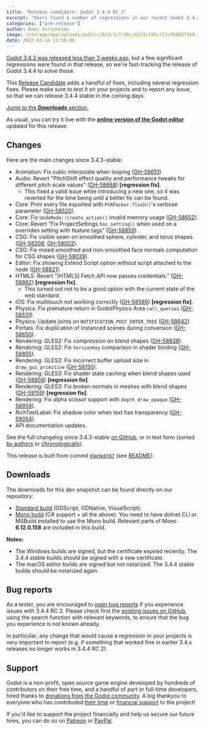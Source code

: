 ```yaml
---
title: "Release candidate: Godot 3.4.4 RC 2"
excerpt: "Users found a number of regressions in our recent Godot 3.4.3 release, so we're fast-tracking the development of Godot 3.4.4 to fix them."
categories: ["pre-release"]
author: Rémi Verschelde
image: /storage/app/uploads/public/623/1c7/d5c/6231c7d5c1f2c958957369.jpg
date: 2022-03-16 11:56:08
---
```


[Godot 3.4.3 was released less than 3 weeks ago](/article/maintenance-release-godot-3-4-3), but a few significant regressions were found in that release, so we're fast-tracking the release of Godot 3.4.4 to solve those.

This [Release Candidate](https://en.wikipedia.org/wiki/Software_release_life_cycle#Release_candidate) adds a handful of fixes, including several regression fixes. Please make sure to test it on your projects and to report any issue, so that we can release 3.4.4 stable in the coming days.

[Jump to the **Downloads** section.](#downloads)

As usual, you can try it live with the [**online version of the Godot editor**](https://editor.godotengine.org/releases/3.4.4.rc2/) updated for this release.

## Changes

Here are the main changes since 3.4.3-stable:

- Animation: Fix cubic interpolate when looping ([GH-58651](https://github.com/godotengine/godot/pull/58651)).
- Audio: Revert "PitchShift effect quality and performance tweaks for different pitch scale values" ([GH-58668](https://github.com/godotengine/godot/pull/58668)) **[regression fix]**.
  * This fixed a valid issue while introducing a new one, so it was reverted for the time being until a better fix can be found.
- Core: Print every file exported with `PCKPacker.flush()`'s verbose parameter ([GH-58520](https://github.com/godotengine/godot/pull/58520)).
- Core: Fix `UndoRedo::create_action()` invalid memory usage ([GH-58652](https://github.com/godotengine/godot/pull/58652)).
- Core: Revert "Fix ProjectSettings `has_setting()` when used on a overriden setting with feature tags" ([GH-58859](https://github.com/godotengine/godot/pull/58859)).
- CSG: Fix visible seam on smoothed sphere, cylinder, and torus shapes ([GH-58208](https://github.com/godotengine/godot/pull/58208), [GH-59002](https://github.com/godotengine/godot/pull/59002)).
- CSG: Fix mixed smoothed and non-smoothed face normals computation for CSG shapes ([GH-59039](https://github.com/godotengine/godot/pull/59039)).
- Editor: Fix showing Extend Script option without script attached to the node ([GH-58821](https://github.com/godotengine/godot/pull/58821)).
- HTML5: Revert "[HTML5] Fetch API now passes credentials." ([GH-58862](https://github.com/godotengine/godot/pull/58862)) **[regression fix]**.
  * This turned out not to be a good option with the current state of the web standard.
- iOS: Fix multitouch not working correctly ([GH-58586](https://github.com/godotengine/godot/pull/58586)) **[regression fix]**.
- Physics: Fix premature return in GodotPhysics Area `call_queries` ([GH-58531](https://github.com/godotengine/godot/pull/58531)).
- Physics: Update joints on `NOTIFICATION_POST_ENTER_TREE` ([GH-58642](https://github.com/godotengine/godot/pull/58642)).
- Portals: Fix duplication of instanced scenes during conversion ([GH-58650](https://github.com/godotengine/godot/pull/58650)).
- Rendering: GLES2: Fix compression on blend shapes ([GH-58838](https://github.com/godotengine/godot/pull/58838)).
- Rendering: GLES2: Fix `VersionKey` comparison in shader binding ([GH-58855](https://github.com/godotengine/godot/pull/58855)).
- Rendering: GLES2: Fix incorrect buffer upload size in `draw_gui_primitive` ([GH-58150](https://github.com/godotengine/godot/pull/58150)).
- Rendering: GLES3: Fix shader state caching when blend shapes used ([GH-58808](https://github.com/godotengine/godot/pull/58808)) **[regression fix]**.
- Rendering: GLES3: Fix broken normals in meshes with blend shapes ([GH-59159](https://github.com/godotengine/godot/pull/59159)) **[regression fix]**.
- Rendering: Fix alpha scissor support with `depth_draw_opaque` ([GH-58959](https://github.com/godotengine/godot/pull/58959)).
- RichTextLabel: Fix shadow color when text has transparency ([GH-59054](https://github.com/godotengine/godot/pull/59054)).
- API documentation updates.

See the full changelog since 3.4.3-stable [on GitHub](https://github.com/godotengine/godot/compare/3.4.3-stable...69e9e8f87def0d6c21d7f5919e1fb37fa7b8e662), or in text form (sorted [by authors](https://downloads.tuxfamily.org/godotengine/3.4.4/rc2/Godot_v3.4.4-rc2_changelog_authors.txt) or [chronologically](https://downloads.tuxfamily.org/godotengine/3.4.4/rc2/Godot_v3.4.4-rc2_changelog_chrono.txt)).

This release is built from commit [`69e9e8f87`](https://github.com/godotengine/godot/commit/69e9e8f87def0d6c21d7f5919e1fb37fa7b8e662) (see [README](https://downloads.tuxfamily.org/godotengine/3.4.4/rc2/README.txt)).

<a id="downloads"></a>
## Downloads

The downloads for this dev snapshot can be found directly on our repository:

- [Standard build](https://downloads.tuxfamily.org/godotengine/3.4.4/rc2/) (GDScript, GDNative, VisualScript).
- [Mono build](https://downloads.tuxfamily.org/godotengine/3.4.4/rc2/mono/) (C# support + all the above). You need to have dotnet CLI or MSBuild installed to use the Mono build. Relevant parts of Mono **6.12.0.158** are included in this build.

**Notes:**

- The Windows builds are signed, but the certificate expired recently. The 3.4.4 stable builds should be signed with a new certificate.
- The macOS editor builds are signed but not notarized. The 3.4.4 stable builds should be notarized again.

## Bug reports

As a tester, you are encouraged to [open bug reports](https://github.com/godotengine/godot/issues) if you experience issues with 3.4.4 RC 2. Please check first the [existing issues on GitHub](https://github.com/godotengine/godot/issues), using the search function with relevant keywords, to ensure that the bug you experience is not known already.

In particular, any change that would cause a regression in your projects is very important to report (e.g. if something that worked fine in earlier 3.4.x releases no longer works in 3.4.4 RC 2).

## Support

Godot is a non-profit, open source game engine developed by hundreds of contributors on their free time, and a handful of part or full-time developers, hired thanks to [donations from the Godot community](/donate). A big thankyou to everyone who has contributed [their time](https://github.com/godotengine/godot/blob/master/AUTHORS.md) or [financial support](https://github.com/godotengine/godot/blob/master/DONORS.md) to the project!

If you'd like to support the project financially and help us secure our future hires, you can do so on [Patreon](https://www.patreon.com/godotengine) or [PayPal](/donate).

